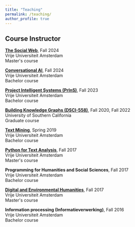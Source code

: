 ```yaml
---
title: "Teaching"
permalink: /teaching/
author_profile: true
---
```


## Course Instructor

[**The Social Web**](https://studiegids.vu.nl/en/courses/2024-2025/X_405086#/), Fall 2024\
Vrije Universiteit Amsterdam\
Master's course

[**Conversational AI**](https://studiegids.vu.nl/en/Bachelor/2024-2025/artificial-intelligence/XB_0119#/), Fall 2024\
Vrije Universiteit Amsterdam\
Bachelor course

[**Project Intelligent Systems (PrInS)**](https://studiegids.vu.nl/en/courses/2023-2024/X_401076#/), Fall 2023\
Vrije Universiteit Amsterdam\
Bachelor course

[**Building Knowledge Graphs (DSCI-558)**](https://web-app.usc.edu/ws/soc_archive/soc/term-20223/course/dsci-558/index.html), Fall 2020, Fall 2022\
University of Southern California\
Graduate course

[**Text Mining**](https://research.vu.nl/en/courses/text-mining-for-ai-3), Spring 2019\
Vrije Universiteit Amsterdam\
Bachelor course

[**Python for Text Analysis**](https://research.vu.nl/en/courses/programming-in-python-for-text-analysis-3), Fall 2017\
Vrije Universiteit Amsterdam\
Master's course

**Programming for Humanities and Social Sciences**, Fall 2017\
Vrije Universiteit Amsterdam\
Bachelor course

[**Digital and Environmental Humanities**](), Fall 2017\
Vrije Universiteit Amsterdam\
Master's course

**Information processing (Informatieverwerking)**, Fall 2016\
Vrije Universiteit Amsterdam\
Bachelor course
